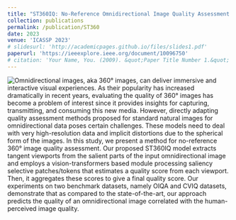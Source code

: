 ```yaml
---
title: "ST360IQ: No-Reference Omnidirectional Image Quality Assessment with Spherical Vision Transformers"
collection: publications
permalink: /publication/ST360
date: 2023
venue: 'ICASSP 2023'
# slidesurl: 'http://academicpages.github.io/files/slides1.pdf'
paperurl: 'https://ieeexplore.ieee.org/document/10096750'
# citation: 'Your Name, You. (2009). &quot;Paper Title Number 1.&quot; <i>Journal 1</i>. 1(1).'
---
```



![Omnidirectional images, aka 360° images, can deliver immersive and interactive visual experiences. As their popularity has increased dramatically in recent years, evaluating the quality of 360° images has become a problem of interest since it provides insights for capturing, transmitting, and consuming this new media. However, directly adapting quality assessment methods proposed for standard natural images for omnidirectional data poses certain challenges. These models need to deal with very high-resolution data and implicit distortions due to the spherical form of the images. In this study, we present a method for no-reference 360° image quality assessment. Our proposed ST360IQ model extracts tangent viewports from the salient parts of the input omnidirectional image and employs a vision-transformers based module processing saliency selective patches/tokens that estimates a quality score from each viewport. Then, it aggregates these scores to give a final quality score. Our experiments on two benchmark datasets, namely OIQA and CVIQ datasets, demonstrate that as compared to the state-of-the-art, our approach predicts the quality of an omnidirectional image correlated with the human-perceived image quality.](ST360.png)


